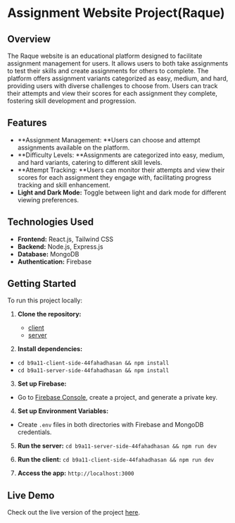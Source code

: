 # Assignment Website Project(Raque)

## Overview
The Raque website is an educational platform designed to facilitate assignment management for users. It allows users to both take assignments to test their skills and create assignments for others to complete. The platform offers assignment variants categorized as easy, medium, and hard, providing users with diverse challenges to choose from. Users can track their attempts and view their scores for each assignment they complete, fostering skill development and progression.

## Features
- **Assignment Management: **Users can choose and attempt assignments available on the platform.
- **Difficulty Levels: **Assignments are categorized into easy, medium, and hard variants, catering to different skill levels.
- **Attempt Tracking: **Users can monitor their attempts and view their scores for each assignment they engage with, facilitating progress tracking and skill enhancement.
- **Light and Dark Mode:** Toggle between light and dark mode for different viewing preferences.

## Technologies Used
- **Frontend:** React.js, Tailwind CSS
- **Backend:** Node.js, Express.js
- **Database:** MongoDB
- **Authentication:** Firebase 

## Getting Started

To run this project locally:

1. **Clone the repository:**
   - [client](https://github.com/44fahadhasan/b9a11-client-side-44fahadhasan)
   - [server](https://github.com/44fahadhasan/b9a11-server-side-44fahadhasan)

3. **Install dependencies:**
- `cd b9a11-client-side-44fahadhasan && npm install`
- `cd b9a11-server-side-44fahadhasan && npm install`

3. **Set up Firebase:**
- Go to [Firebase Console](https://console.firebase.google.com/), create a project, and generate a private key.

4. **Set up Environment Variables:**
- Create `.env` files in both directories with Firebase and MongoDB credentials.

5. **Run the server:**
   `cd b9a11-server-side-44fahadhasan && npm run dev`

7. **Run the client:**
   `cd b9a11-client-side-44fahadhasan && npm run dev`

9. **Access the app:**
  `http://localhost:3000`

## Live Demo
Check out the live version of the project [here](https://b9a11-client-side-44fahadhasan.netlify.app).
